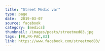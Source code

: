 ```yaml
---
title: "Street Medic var"
type: page
date:  2019-03-07
source: facebook
category: [medics]
thumbnail: /images/posts/streetmed83.jpg
tags: [FR,FR-PAC,83]
link: https://www.facebook.com/streetmed83/
---
```

